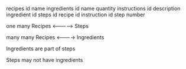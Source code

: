 recipes
    id
    name
ingredients
    id
    name
    quantity
instructions
    id
    description
    ingredient id
steps
    id
    recipe id
    instruction id
    step number



one             many
Recipes <-----> Steps

many           many
Recipes <----> Ingredients


Ingredients are part of steps

Steps may not have ingredients